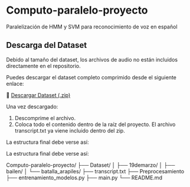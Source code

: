 # Computo-paralelo-proyecto
Paralelización de HMM y SVM para reconocimiento de voz en español

## Descarga del Dataset

Debido al tamaño del dataset, los archivos de audio no están incluidos directamente en el repositorio.

Puedes descargar el dataset completo comprimido desde el siguiente enlace:

🔗 [Descargar Dataset (.zip)](https://drive.google.com/file/d/1yGzDw05H-nLmsXeLVS2pXTa3YicX9vOl/view?usp=drive_link)

Una vez descargado:

1. Descomprime el archivo.
2. Coloca todo el contenido dentro de la raíz del proyecto.
   El archivo transcript.txt ya viene incluido dentro del zip.

La estructura final debe verse así:

La estructura final debe verse así:

Computo-paralelo-proyecto/
├── Dataset/
│   ├── 19demarzo/
│   ├── bailen/
│   └── batalla_arapiles/
├── transcript.txt
├── Preprocesamiento
├── entrenamiento_modelos.py
├── main.py
└── README.md


